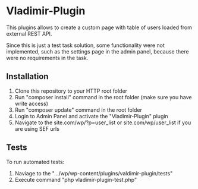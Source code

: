 # Vladimir-Plugin

This plugins allows to create a custom page with table of users loaded from external REST API.

Since this is just a test task solution, some functionality were not implemented, such as the settings page in the admin panel, because there were no requirements in the task.
  
## Installation
1. Clone this repository to your HTTP root folder
2. Run "composer install" command in the root folder (make sure you have write access)
3. Run "composer update" command in the root folder
4. Login to Admin Panel and activate the "Vladimir-Plugin" plugin
5. Navigate to the site.com/wp/?p=user_list or site.com/wp/user_list if you are using SEF urls

## Tests
To run automated tests:
1. Naviage to the ".../wp/wp-content/plugins/valdimir-plugin/tests"
2. Execute command "php vladimir-plugin-test.php"
